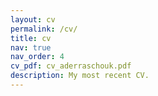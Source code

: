 ```yaml
---
layout: cv
permalink: /cv/
title: cv
nav: true
nav_order: 4
cv_pdf: cv_aderraschouk.pdf
description: My most recent CV. 
---
```

